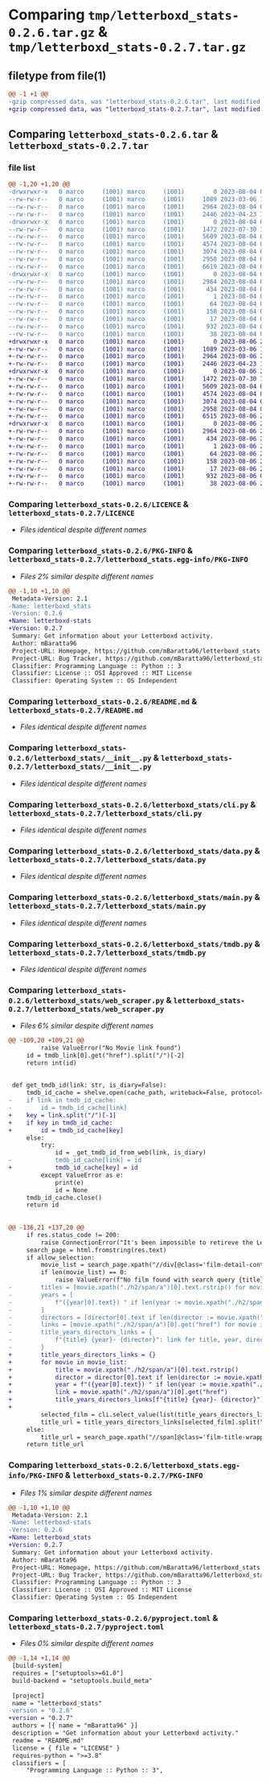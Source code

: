 # Comparing `tmp/letterboxd_stats-0.2.6.tar.gz` & `tmp/letterboxd_stats-0.2.7.tar.gz`

## filetype from file(1)

```diff
@@ -1 +1 @@
-gzip compressed data, was "letterboxd_stats-0.2.6.tar", last modified: Fri Aug  4 09:44:42 2023, max compression
+gzip compressed data, was "letterboxd_stats-0.2.7.tar", last modified: Sun Aug  6 22:10:19 2023, max compression
```

## Comparing `letterboxd_stats-0.2.6.tar` & `letterboxd_stats-0.2.7.tar`

### file list

```diff
@@ -1,20 +1,20 @@
-drwxrwxr-x   0 marco     (1001) marco     (1001)        0 2023-08-04 09:44:42.001653 letterboxd_stats-0.2.6/
--rw-rw-r--   0 marco     (1001) marco     (1001)     1089 2023-03-06 16:16:14.000000 letterboxd_stats-0.2.6/LICENCE
--rw-rw-r--   0 marco     (1001) marco     (1001)     2964 2023-08-04 09:44:42.001653 letterboxd_stats-0.2.6/PKG-INFO
--rw-rw-r--   0 marco     (1001) marco     (1001)     2446 2023-04-23 13:25:28.000000 letterboxd_stats-0.2.6/README.md
-drwxrwxr-x   0 marco     (1001) marco     (1001)        0 2023-08-04 09:44:41.997653 letterboxd_stats-0.2.6/letterboxd_stats/
--rw-rw-r--   0 marco     (1001) marco     (1001)     1472 2023-07-30 11:28:06.000000 letterboxd_stats-0.2.6/letterboxd_stats/__init__.py
--rw-rw-r--   0 marco     (1001) marco     (1001)     5609 2023-08-04 09:44:30.000000 letterboxd_stats-0.2.6/letterboxd_stats/cli.py
--rw-rw-r--   0 marco     (1001) marco     (1001)     4574 2023-08-04 09:44:30.000000 letterboxd_stats-0.2.6/letterboxd_stats/data.py
--rw-rw-r--   0 marco     (1001) marco     (1001)     3074 2023-08-04 09:44:30.000000 letterboxd_stats-0.2.6/letterboxd_stats/main.py
--rw-rw-r--   0 marco     (1001) marco     (1001)     2958 2023-08-04 09:44:30.000000 letterboxd_stats-0.2.6/letterboxd_stats/tmdb.py
--rw-rw-r--   0 marco     (1001) marco     (1001)     6619 2023-08-04 09:44:30.000000 letterboxd_stats-0.2.6/letterboxd_stats/web_scraper.py
-drwxrwxr-x   0 marco     (1001) marco     (1001)        0 2023-08-04 09:44:42.001653 letterboxd_stats-0.2.6/letterboxd_stats.egg-info/
--rw-rw-r--   0 marco     (1001) marco     (1001)     2964 2023-08-04 09:44:41.000000 letterboxd_stats-0.2.6/letterboxd_stats.egg-info/PKG-INFO
--rw-rw-r--   0 marco     (1001) marco     (1001)      434 2023-08-04 09:44:41.000000 letterboxd_stats-0.2.6/letterboxd_stats.egg-info/SOURCES.txt
--rw-rw-r--   0 marco     (1001) marco     (1001)        1 2023-08-04 09:44:41.000000 letterboxd_stats-0.2.6/letterboxd_stats.egg-info/dependency_links.txt
--rw-rw-r--   0 marco     (1001) marco     (1001)       64 2023-08-04 09:44:41.000000 letterboxd_stats-0.2.6/letterboxd_stats.egg-info/entry_points.txt
--rw-rw-r--   0 marco     (1001) marco     (1001)      158 2023-08-04 09:44:41.000000 letterboxd_stats-0.2.6/letterboxd_stats.egg-info/requires.txt
--rw-rw-r--   0 marco     (1001) marco     (1001)       17 2023-08-04 09:44:41.000000 letterboxd_stats-0.2.6/letterboxd_stats.egg-info/top_level.txt
--rw-rw-r--   0 marco     (1001) marco     (1001)      932 2023-08-04 09:44:30.000000 letterboxd_stats-0.2.6/pyproject.toml
--rw-rw-r--   0 marco     (1001) marco     (1001)       38 2023-08-04 09:44:42.001653 letterboxd_stats-0.2.6/setup.cfg
+drwxrwxr-x   0 marco     (1001) marco     (1001)        0 2023-08-06 22:10:19.216074 letterboxd_stats-0.2.7/
+-rw-rw-r--   0 marco     (1001) marco     (1001)     1089 2023-03-06 16:16:14.000000 letterboxd_stats-0.2.7/LICENCE
+-rw-rw-r--   0 marco     (1001) marco     (1001)     2964 2023-08-06 22:10:19.216074 letterboxd_stats-0.2.7/PKG-INFO
+-rw-rw-r--   0 marco     (1001) marco     (1001)     2446 2023-04-23 13:25:28.000000 letterboxd_stats-0.2.7/README.md
+drwxrwxr-x   0 marco     (1001) marco     (1001)        0 2023-08-06 22:10:19.216074 letterboxd_stats-0.2.7/letterboxd_stats/
+-rw-rw-r--   0 marco     (1001) marco     (1001)     1472 2023-07-30 11:28:06.000000 letterboxd_stats-0.2.7/letterboxd_stats/__init__.py
+-rw-rw-r--   0 marco     (1001) marco     (1001)     5609 2023-08-04 09:44:30.000000 letterboxd_stats-0.2.7/letterboxd_stats/cli.py
+-rw-rw-r--   0 marco     (1001) marco     (1001)     4574 2023-08-04 09:44:30.000000 letterboxd_stats-0.2.7/letterboxd_stats/data.py
+-rw-rw-r--   0 marco     (1001) marco     (1001)     3074 2023-08-04 09:44:30.000000 letterboxd_stats-0.2.7/letterboxd_stats/main.py
+-rw-rw-r--   0 marco     (1001) marco     (1001)     2958 2023-08-04 09:44:30.000000 letterboxd_stats-0.2.7/letterboxd_stats/tmdb.py
+-rw-rw-r--   0 marco     (1001) marco     (1001)     6515 2023-08-06 22:06:09.000000 letterboxd_stats-0.2.7/letterboxd_stats/web_scraper.py
+drwxrwxr-x   0 marco     (1001) marco     (1001)        0 2023-08-06 22:10:19.216074 letterboxd_stats-0.2.7/letterboxd_stats.egg-info/
+-rw-rw-r--   0 marco     (1001) marco     (1001)     2964 2023-08-06 22:10:19.000000 letterboxd_stats-0.2.7/letterboxd_stats.egg-info/PKG-INFO
+-rw-rw-r--   0 marco     (1001) marco     (1001)      434 2023-08-06 22:10:19.000000 letterboxd_stats-0.2.7/letterboxd_stats.egg-info/SOURCES.txt
+-rw-rw-r--   0 marco     (1001) marco     (1001)        1 2023-08-06 22:10:19.000000 letterboxd_stats-0.2.7/letterboxd_stats.egg-info/dependency_links.txt
+-rw-rw-r--   0 marco     (1001) marco     (1001)       64 2023-08-06 22:10:19.000000 letterboxd_stats-0.2.7/letterboxd_stats.egg-info/entry_points.txt
+-rw-rw-r--   0 marco     (1001) marco     (1001)      158 2023-08-06 22:10:19.000000 letterboxd_stats-0.2.7/letterboxd_stats.egg-info/requires.txt
+-rw-rw-r--   0 marco     (1001) marco     (1001)       17 2023-08-06 22:10:19.000000 letterboxd_stats-0.2.7/letterboxd_stats.egg-info/top_level.txt
+-rw-rw-r--   0 marco     (1001) marco     (1001)      932 2023-08-06 09:47:19.000000 letterboxd_stats-0.2.7/pyproject.toml
+-rw-rw-r--   0 marco     (1001) marco     (1001)       38 2023-08-06 22:10:19.216074 letterboxd_stats-0.2.7/setup.cfg
```

### Comparing `letterboxd_stats-0.2.6/LICENCE` & `letterboxd_stats-0.2.7/LICENCE`

 * *Files identical despite different names*

### Comparing `letterboxd_stats-0.2.6/PKG-INFO` & `letterboxd_stats-0.2.7/letterboxd_stats.egg-info/PKG-INFO`

 * *Files 2% similar despite different names*

```diff
@@ -1,10 +1,10 @@
 Metadata-Version: 2.1
-Name: letterboxd_stats
-Version: 0.2.6
+Name: letterboxd-stats
+Version: 0.2.7
 Summary: Get information about your Letterboxd activity.
 Author: mBaratta96
 Project-URL: Homepage, https://github.com/mBaratta96/letterboxd_stats
 Project-URL: Bug Tracker, https://github.com/mBaratta96/letterboxd_stats/issues
 Classifier: Programming Language :: Python :: 3
 Classifier: License :: OSI Approved :: MIT License
 Classifier: Operating System :: OS Independent
```

### Comparing `letterboxd_stats-0.2.6/README.md` & `letterboxd_stats-0.2.7/README.md`

 * *Files identical despite different names*

### Comparing `letterboxd_stats-0.2.6/letterboxd_stats/__init__.py` & `letterboxd_stats-0.2.7/letterboxd_stats/__init__.py`

 * *Files identical despite different names*

### Comparing `letterboxd_stats-0.2.6/letterboxd_stats/cli.py` & `letterboxd_stats-0.2.7/letterboxd_stats/cli.py`

 * *Files identical despite different names*

### Comparing `letterboxd_stats-0.2.6/letterboxd_stats/data.py` & `letterboxd_stats-0.2.7/letterboxd_stats/data.py`

 * *Files identical despite different names*

### Comparing `letterboxd_stats-0.2.6/letterboxd_stats/main.py` & `letterboxd_stats-0.2.7/letterboxd_stats/main.py`

 * *Files identical despite different names*

### Comparing `letterboxd_stats-0.2.6/letterboxd_stats/tmdb.py` & `letterboxd_stats-0.2.7/letterboxd_stats/tmdb.py`

 * *Files identical despite different names*

### Comparing `letterboxd_stats-0.2.6/letterboxd_stats/web_scraper.py` & `letterboxd_stats-0.2.7/letterboxd_stats/web_scraper.py`

 * *Files 6% similar despite different names*

```diff
@@ -109,20 +109,21 @@
         raise ValueError("No Movie link found")
     id = tmdb_link[0].get("href").split("/")[-2]
     return int(id)
 
 
 def get_tmdb_id(link: str, is_diary=False):
     tmdb_id_cache = shelve.open(cache_path, writeback=False, protocol=5)
-    if link in tmdb_id_cache:
-        id = tmdb_id_cache[link]
+    key = link.split("/")[-1]
+    if key in tmdb_id_cache:
+        id = tmdb_id_cache[key]
     else:
         try:
             id = _get_tmdb_id_from_web(link, is_diary)
-            tmdb_id_cache[link] = id
+            tmdb_id_cache[key] = id
         except ValueError as e:
             print(e)
             id = None
     tmdb_id_cache.close()
     return id
 
 
@@ -136,21 +137,20 @@
     if res.status_code != 200:
         raise ConnectionError("It's been impossible to retireve the Letterboxd page")
     search_page = html.fromstring(res.text)
     if allow_selection:
         movie_list = search_page.xpath("//div[@class='film-detail-content']")
         if len(movie_list) == 0:
             raise ValueError(f"No film found with search query {title}")
-        titles = [movie.xpath("./h2/span/a")[0].text.rstrip() for movie in movie_list]
-        years = [
-            f"({year[0].text}) " if len(year := movie.xpath("./h2/span//small/a")) > 0 else "" for movie in movie_list
-        ]
-        directors = [director[0].text if len(director := movie.xpath("./p/a")) > 0 else "" for movie in movie_list]
-        links = [movie.xpath("./h2/span/a")[0].get("href") for movie in movie_list]
-        title_years_directors_links = {
-            f"{title} {year}- {director}": link for title, year, director, link in zip(titles, years, directors, links)
-        }
+        title_years_directors_links = {}
+        for movie in movie_list:
+            title = movie.xpath("./h2/span/a")[0].text.rstrip()
+            director = director[0].text if len(director := movie.xpath("./p/a")) > 0 else ""
+            year = f"({year[0].text}) " if len(year := movie.xpath("./h2/span//small/a")) > 0 else ""
+            link = movie.xpath("./h2/span/a")[0].get("href")
+            title_years_directors_links[f"{title} {year}- {director}"] = link
+
         selected_film = cli.select_value(list(title_years_directors_links.keys()), "Select your film")
         title_url = title_years_directors_links[selected_film].split("/")[-2]
     else:
         title_url = search_page.xpath("//span[@class='film-title-wrapper']/a")[0].get("href").split("/")[-2]
     return title_url
```

### Comparing `letterboxd_stats-0.2.6/letterboxd_stats.egg-info/PKG-INFO` & `letterboxd_stats-0.2.7/PKG-INFO`

 * *Files 1% similar despite different names*

```diff
@@ -1,10 +1,10 @@
 Metadata-Version: 2.1
-Name: letterboxd-stats
-Version: 0.2.6
+Name: letterboxd_stats
+Version: 0.2.7
 Summary: Get information about your Letterboxd activity.
 Author: mBaratta96
 Project-URL: Homepage, https://github.com/mBaratta96/letterboxd_stats
 Project-URL: Bug Tracker, https://github.com/mBaratta96/letterboxd_stats/issues
 Classifier: Programming Language :: Python :: 3
 Classifier: License :: OSI Approved :: MIT License
 Classifier: Operating System :: OS Independent
```

### Comparing `letterboxd_stats-0.2.6/pyproject.toml` & `letterboxd_stats-0.2.7/pyproject.toml`

 * *Files 0% similar despite different names*

```diff
@@ -1,14 +1,14 @@
 [build-system]
 requires = ["setuptools>=61.0"]
 build-backend = "setuptools.build_meta"
 
 [project]
 name = "letterboxd_stats"
-version = "0.2.6"
+version = "0.2.7"
 authors = [{ name = "mBaratta96" }]
 description = "Get information about your Letterboxd activity."
 readme = "README.md"
 license = { file = "LICENSE" }
 requires-python = ">=3.8"
 classifiers = [
     "Programming Language :: Python :: 3",
```

